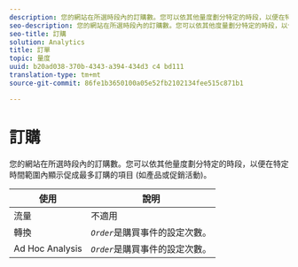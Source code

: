 ```yaml
---
description: 您的網站在所選時段內的訂購數。您可以依其他量度劃分特定的時段，以便在特定時間範圍內顯示促成最多訂購的項目 (如產品或促銷活動)。
seo-description: 您的網站在所選時段內的訂購數。您可以依其他度量劃分特定的時段，以便顯示在特定時間範圍內促成最多訂購的項目 (如產品或促銷活動)。
seo-title: 訂購
solution: Analytics
title: 訂單
topic: 量度
uuid: b20ad038-370b-4343-a394-434d3 c4 bd111
translation-type: tm+mt
source-git-commit: 86fe1b3650100a05e52fb2102134fee515c871b1

---
```



# 訂購

您的網站在所選時段內的訂購數。您可以依其他量度劃分特定的時段，以便在特定時間範圍內顯示促成最多訂購的項目 (如產品或促銷活動)。

| 使用 | 說明 |
|---|---|
| 流量 | 不適用 |
| 轉換 | *`Order`*&#x200B;是購買事件的設定次數。 |
| Ad Hoc Analysis | *`Order`*&#x200B;是購買事件的設定次數。 |

